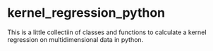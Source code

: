 kernel_regression_python
========================

This is a little collectiin of classes and functions to calculate a kernel regression on multidimensional data in python.
